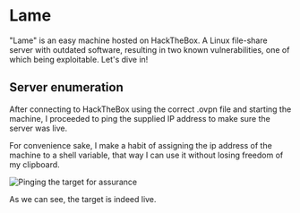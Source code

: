 # Lame

"Lame" is an easy machine hosted on HackTheBox. A Linux file-share server with outdated software, resulting in two known vulnerabilities, one of which being exploitable. Let's dive in!

## Server enumeration

After connecting to HackTheBox using the correct .ovpn file and starting the machine, I proceeded to ping the supplied IP address to make sure the server was live.

For convenience sake, I make a habit of assigning the ip address of the machine to a shell variable, that way I can use it without losing freedom of my clipboard.

![Pinging the target for assurance]()

As we can see, the target is indeed live.


